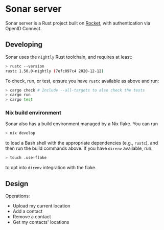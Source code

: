 # Sonar server

Sonar server is a Rust project built on [Rocket](https://github.com/SergioBenitez/Rocket),
with authentication via OpenID Connect.

## Developing

Sonar uses the `nightly` Rust toolchain, and requires at least:

```sh
> rustc --version
rustc 1.50.0-nightly (7efc097c4 2020-12-12)
```

To check, run, or test, ensure you have `rustc` available as above and run:

```sh
> cargo check # Include --all-targets to also check the tests
> cargo run
> cargo test
```

### Nix build environment

Sonar also has a build environment managed by a Nix flake. You can run

```sh
> nix develop
```

to load a Bash shell with the appropriate dependencies (e.g., `rustc`), and then
run the build commands above. If you have `direnv` available, run:

```sh
> touch .use-flake
```

to opt into `direnv` integration with the flake.

## Design

Operations:

- Upload my current location
- Add a contact
- Remove a contact
- Get my contacts' locations

